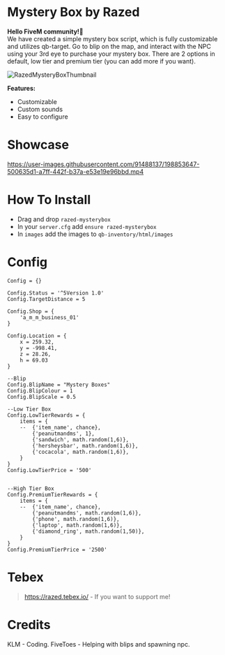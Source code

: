 # Mystery Box by Razed
**Hello FiveM community!👋**\
We have created a simple mystery box script, which is fully customizable and utilizes qb-target. Go to blip on the map, and interact with the NPC using your 3rd eye to purchase your mystery box. There are 2 options in default, low tier and premium tier (you can add more if you want).

![RazedMysteryBoxThumbnail](https://user-images.githubusercontent.com/91488137/198853685-004f9f9b-c030-45f2-a788-7b560311ebaf.png)

**Features:**

* Customizable
* Custom sounds
* Easy to configure


# Showcase
https://user-images.githubusercontent.com/91488137/198853647-500635d1-a7ff-442f-b37a-e53e19e96bbd.mp4


# How To Install
* Drag and drop `razed-mysterybox`
* In your `server.cfg` add `ensure razed-mysterybox`
* In `images` add the images to `qb-inventory/html/images`


# Config
```
Config = {}

Config.Status = '^5Version 1.0'
Config.TargetDistance = 5

Config.Shop = {
    'a_m_m_business_01'
}

Config.Location = {
    x = 259.32,
    y = -998.41,
    z = 28.26,
    h = 69.03
}

--Blip
Config.BlipName = "Mystery Boxes"
Config.BlipColour = 1
Config.BlipScale = 0.5

--Low Tier Box
Config.LowTierRewards = {
    items = {
    --  {'item_name', chance},
        {'peanutmandms', 1}, 
        {'sandwich', math.random(1,6)},
        {'hersheysbar', math.random(1,6)},
        {'cocacola', math.random(1,6)},
    }
}
Config.LowTierPrice = '500'


--High Tier Box
Config.PremiumTierRewards = {
    items = {
    --  {'item_name', chance},
        {'peanutmandms', math.random(1,6)}, 
        {'phone', math.random(1,6)},
        {'laptop', math.random(1,6)},
        {'diamond_ring', math.random(1,50)},
    }
}
Config.PremiumTierPrice = '2500'
```

# Tebex
> https://razed.tebex.io/ - If you want to support me!

# Credits
KLM - Coding.
FiveToes - Helping with blips and spawning npc.
